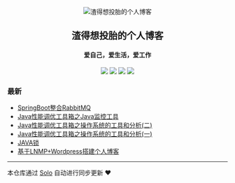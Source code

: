 <p align="center"><img alt="渣得想投胎的个人博客" src="https://static.b3log.org/images/brand/solo-32.png"></p><h2 align="center">
渣得想投胎的个人博客
</h2>

<h4 align="center">爱自己，爱生活，爱工作</h4>
<p align="center"><a title="渣得想投胎的个人博客" target="_blank" href="https://github.com/AutisticV5/solo-blog"><img src="https://img.shields.io/github/last-commit/AutisticV5/solo-blog.svg?style=flat-square&color=FF9900"></a>
<a title="GitHub repo size in bytes" target="_blank" href="https://github.com/AutisticV5/solo-blog"><img src="https://img.shields.io/github/repo-size/AutisticV5/solo-blog.svg?style=flat-square"></a>
<a title="Solo Version" target="_blank" href="https://github.com/b3log/solo/releases"><img src="https://img.shields.io/badge/solo-3.6.6-f1e05a.svg?style=flat-square&color=blueviolet"></a>
<a title="Hits" target="_blank" href="https://github.com/b3log/hits"><img src="https://hits.b3log.org/AutisticV5/solo-blog.svg"></a></p>

### 最新

* [SpringBoot整合RabbitMQ](https://wzxing918.top/articles/2019/11/12/1573520642753.html)
* [Java性能调优工具箱之Java监控工具](https://wzxing918.top/articles/2019/11/12/1573520573146.html)
* [Java性能调优工具箱之操作系统的工具和分析(二)](https://wzxing918.top/articles/2019/11/11/1573455012413.html)
* [Java性能调优工具箱之操作系统的工具和分析(一)](https://wzxing918.top/articles/2019/11/10/1573353592295.html)
* [ JAVA锁](https://wzxing918.top/articles/2019/11/09/1573253866458.html)
* [基于LNMP+Wordpress搭建个人博客](https://wzxing918.top/articles/2019/11/08/1573227986827.html)



---

本仓库通过 [Solo](https://github.com/b3log/solo) 自动进行同步更新 ❤️ 